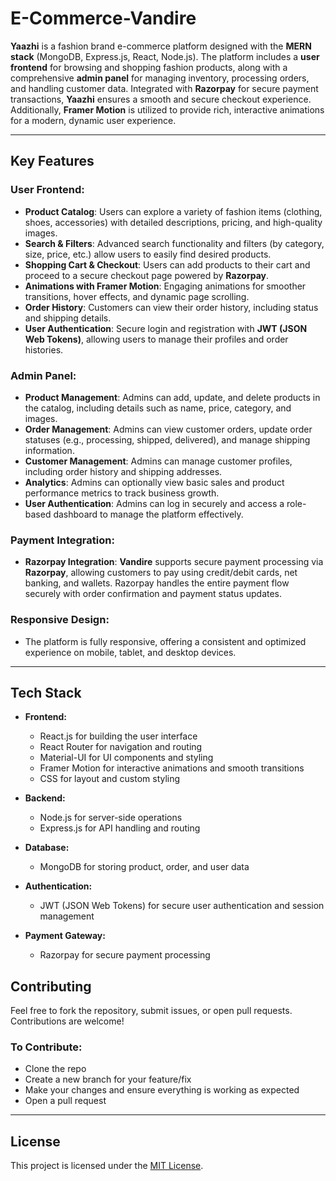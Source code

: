 # E-Commerce-Vandire

**Yaazhi** is a fashion brand e-commerce platform designed with the **MERN stack** (MongoDB, Express.js, React, Node.js). The platform includes a **user frontend** for browsing and shopping fashion products, along with a comprehensive **admin panel** for managing inventory, processing orders, and handling customer data. Integrated with **Razorpay** for secure payment transactions, **Yaazhi** ensures a smooth and secure checkout experience. Additionally, **Framer Motion** is utilized to provide rich, interactive animations for a modern, dynamic user experience.

---

## Key Features

### **User Frontend:**

* **Product Catalog**: Users can explore a variety of fashion items (clothing, shoes, accessories) with detailed descriptions, pricing, and high-quality images.
* **Search & Filters**: Advanced search functionality and filters (by category, size, price, etc.) allow users to easily find desired products.
* **Shopping Cart & Checkout**: Users can add products to their cart and proceed to a secure checkout page powered by **Razorpay**.
* **Animations with Framer Motion**: Engaging animations for smoother transitions, hover effects, and dynamic page scrolling.
* **Order History**: Customers can view their order history, including status and shipping details.
* **User Authentication**: Secure login and registration with **JWT (JSON Web Tokens)**, allowing users to manage their profiles and order histories.

### **Admin Panel:**

* **Product Management**: Admins can add, update, and delete products in the catalog, including details such as name, price, category, and images.
* **Order Management**: Admins can view customer orders, update order statuses (e.g., processing, shipped, delivered), and manage shipping information.
* **Customer Management**: Admins can manage customer profiles, including order history and shipping addresses.
* **Analytics**: Admins can optionally view basic sales and product performance metrics to track business growth.
* **User Authentication**: Admins can log in securely and access a role-based dashboard to manage the platform effectively.

### **Payment Integration:**

* **Razorpay Integration**: **Vandire** supports secure payment processing via **Razorpay**, allowing customers to pay using credit/debit cards, net banking, and wallets. Razorpay handles the entire payment flow securely with order confirmation and payment status updates.

### **Responsive Design:**

* The platform is fully responsive, offering a consistent and optimized experience on mobile, tablet, and desktop devices.

---

## Tech Stack

* **Frontend:**

  * React.js for building the user interface
  * React Router for navigation and routing
  * Material-UI for UI components and styling
  * Framer Motion for interactive animations and smooth transitions
  * CSS for layout and custom styling

* **Backend:**

  * Node.js for server-side operations
  * Express.js for API handling and routing

* **Database:**

  * MongoDB for storing product, order, and user data

* **Authentication:**

  * JWT (JSON Web Tokens) for secure user authentication and session management

* **Payment Gateway:**

  * Razorpay for secure payment processing

## Contributing

Feel free to fork the repository, submit issues, or open pull requests. Contributions are welcome!

### To Contribute:

* Clone the repo
* Create a new branch for your feature/fix
* Make your changes and ensure everything is working as expected
* Open a pull request

---

## License

This project is licensed under the [MIT License](LICENSE).

